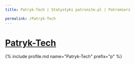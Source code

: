 ```yaml
---
title: Patryk-Tech | Statystyki patronite.pl | Patromierz

permalink: /Patryk-Tech
---
```


# [Patryk-Tech](https://patronite.pl/Patryk-Tech)

{% include profile.md name="Patryk-Tech" prefix="p" %}
